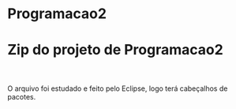 # Programacao2
<h1> Zip do projeto de Programacao2</h1>
<br>
<br>
O arquivo foi estudado e feito pelo Eclipse, logo terá cabeçalhos de pacotes.
